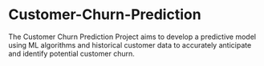 # Customer-Churn-Prediction
The Customer Churn Prediction Project aims to develop a predictive model using ML algorithms and historical customer data to accurately anticipate and identify potential customer churn. 
